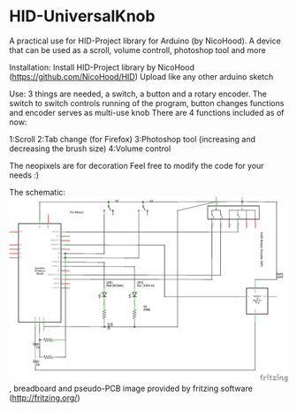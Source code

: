 # HID-UniversalKnob
A practical use for HID-Project library for Arduino (by NicoHood). A device that can be used as a scroll, volume controll, photoshop tool and more

Installation:
Install HID-Project library by NicoHood (https://github.com/NicoHood/HID)
Upload like any other arduino sketch

Use:
3 things are needed, a switch, a button and a rotary encoder. The switch to switch controls running of the program, button changes functions and encoder serves as multi-use knob
There are 4 functions included as of now:

1:Scroll
2:Tab change (for Firefox)
3:Photoshop tool (increasing and decreasing the brush size)
4:Volume control

The neopixels are for decoration
Feel free to modify the code for your needs :)

The schematic: ![Circuit schematics](/HIDKnob_schem.png?raw=true "Schematics"), breadboard and pseudo-PCB image provided by fritzing software (http://fritzing.org/)
